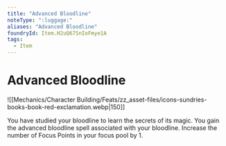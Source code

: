 ```yaml
---
title: "Advanced Bloodline"
noteType: ":luggage:"
aliases: "Advanced Bloodline"
foundryId: Item.H2uQ67SnIoFmye1A
tags:
  - Item
---
```


# Advanced Bloodline
![[Mechanics/Character Building/Feats/zz_asset-files/icons-sundries-books-book-red-exclamation.webp|150]]

You have studied your bloodline to learn the secrets of its magic. You gain the advanced bloodline spell associated with your bloodline. Increase the number of Focus Points in your focus pool by 1.
